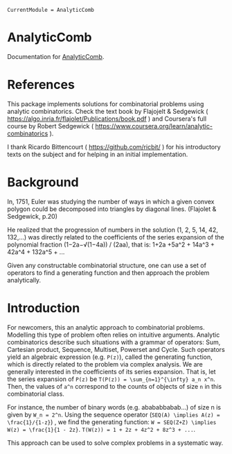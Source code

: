 ```@meta
CurrentModule = AnalyticComb
```

# AnalyticComb

Documentation for [AnalyticComb](https://github.com/fargolo/AnalyticComb.jl).

# References   

This package implements solutions for combinatorial problems using analytic combinatorics.
Check the text book by Flajojelt & Sedgewick ( https://algo.inria.fr/flajolet/Publications/book.pdf ) and Coursera's full course by Robert Sedgewick ( https://www.coursera.org/learn/analytic-combinatorics ).  

I thank Ricardo Bittencourt ( https://github.com/ricbit/ ) for his introductory texts on the subject and for helping in an initial implementation.  

# Background  

In, 1751, Euler was studying the number of ways in which a given convex polygon could be decomposed into triangles by diagonal lines. (Flajolet & Sedgewick, p.20)

He realized that the progression of numbers in the solution (1, 2, 5, 14, 42, 132,...) was directly related to the coefficients of the series expansion of the polynomial fraction (1−2a−√(1−4a)) / (2aa), that is:
1+2a +5a^2 + 14a^3 + 42a^4 + 132a^5 + ...

Given any constructable combinatorial structure, one can use a set of operators to find a generating function and then approach the problem analytically.

# Introduction  

For newcomers, this an analytic approach to combinatorial problems. Modelling this type of problem often relies on intuitive arguments. Analytic combinatorics describe such situations with a grammar of operators: Sum, Cartesian product, Sequence, Multiset, Powerset and Cycle. Such operators yield an algebraic expression (e.g. ``P(z)``), called the generating function, which is directly related to the problem via complex analysis. We are generally interested in the coefficients of its series expansion. That is, let the series expansion of ``P(z)`` be ``T(P(z)) = \sum_{n=1}^{\infty} a_n x^n``. Then, the values of ``a^n`` correspond to the counts of objects of size ``n`` in this combinatorial class.

For instance, the number of binary words (e.g. abababbabab...) of size n is given by ``W_n = 2^n``. Using the sequence operator (``SEQ(A) \implies A(z) = \frac{1}/{1-z}``) , we find the generating function: ``W = SEQ(Z+Z) \implies W(z) = \frac{1}{1 - 2z}``. ``T(W(z)) = 1 + 2z + 4z^2 + 8z^3 + ...``.  

This approach can be used to solve complex problems in a systematic way.    



